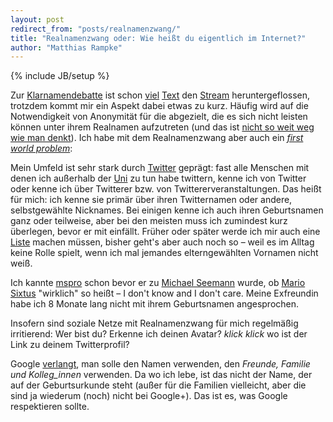 ```yaml
---
layout: post
redirect_from: "posts/realnamenzwang/"
title: "Realnamenzwang oder: Wie heißt du eigentlich im Internet?"
author: "Matthias Rampke"
---
```

{% include JB/setup %}



Zur [Klarnamendebatte](http://www.ennomane.de/2011/07/15/jetzt-wurde-auch-mein-googleplus-profil-gesperrt/) ist schon [viel](https://plus.google.com/110920968192867562142/posts/9LgnxXXWrAH) [Text](https://plus.google.com/112716356719620674952/posts/8oMHcwtZruQ) den [Stream](https://plus.google.com) heruntergeflossen, trotzdem kommt mir ein Aspekt dabei etwas zu kurz. Häufig wird auf die Notwendigkeit von Anonymität für die abgezielt, die es sich nicht leisten können unter ihrem Realnamen aufzutreten (und das ist [nicht so weit weg](https://twitter.com/heartcore/status/92166626312601600) [wie man denkt](https://twitter.com/heartcore/status/92179212861054976)). Ich habe mit dem Realnamenzwang aber auch ein [*first world problem*](http://chzmemebase.files.wordpress.com/2011/07/memes-we-have-problems-too.jpg):

Mein Umfeld ist sehr stark durch [Twitter](https://twitter.com/) geprägt: fast alle Menschen mit denen ich außerhalb der [Uni](http://www.tu-berlin.de) zu tun habe twittern, kenne ich von Twitter oder kenne ich über Twitterer bzw. von Twittererveranstaltungen. Das heißt für mich: ich kenne sie primär über ihren Twitternamen oder andere, selbstgewählte Nicknames. Bei einigen kenne ich auch ihren Geburtsnamen ganz oder teilweise, aber bei den meisten muss ich zumindest kurz überlegen, bevor er mit einfällt. Früher oder später werde ich mir auch eine [Liste](https://twitter.com/efrane/status/90541093623570432) machen müssen, bisher geht's aber auch noch so – weil es im Alltag keine Rolle spielt, wenn ich mal jemandes elterngewählten Vornamen nicht weiß.

Ich kannte [mspro](https://twitter.com/mspro) schon bevor er zu [Michael Seemann](https://www.facebook.com/mspr0) wurde, ob [Mario Sixtus](https://twitter.com/sixtus) "wirklich" so heißt – I don't know and I don't care. Meine Exfreundin habe ich 8 Monate lang nicht mit ihrem Geburtsnamen angesprochen.

Insofern sind soziale Netze mit Realnamenzwang für mich regelmäßig irritierend: Wer bist du? Erkenne ich deinen Avatar? *klick klick* wo ist der Link zu deinem Twitterprofil?

Google [verlangt](http://www.google.com/support/accounts/bin/answer.py?answer=107107), man solle den Namen verwenden, den *Freunde, Familie und Kolleg_innen* verwenden. Da wo ich lebe, ist das nicht der Name, der auf der Geburtsurkunde steht (außer für die Familien vielleicht, aber die sind ja wiederum (noch) nicht bei Google+). Das ist es, was Google respektieren sollte.
